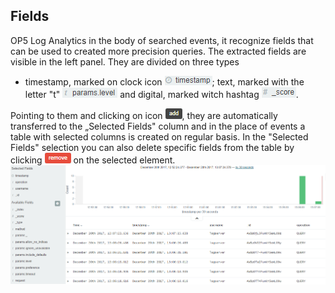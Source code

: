 Fields
------

OP5 Log Analytics in the body of searched events, it recognize fields
that can be used to created more precision queries. The extracted
fields are visible in the left panel. They are divided on three types
- timestamp, marked on clock icon
![](/./media/media/image9.png); text, marked with the letter "t"
![](/./media/media/image10.png) and digital, marked witch hashtag
![](/./media/media/image11.png).

Pointing to them and clicking on icon
![](/./media/media/image12.png), they are automatically transferred to
the „Selected Fields" column and in the place of events a table with 
selected columns is created on regular basis. In the "Selected Fields" 
selection you can also delete specific fields from the table by clicking
![](/./media/media/image13.png) on the selected element.
![](/./media/media/image14.png)
